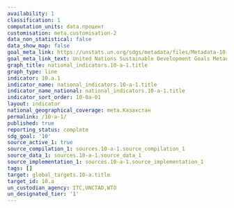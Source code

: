 ```yaml
---
availability: 1
classification: 1
computation_units: data.процент
customisation: meta.customisation-2
data_non_statistical: false
data_show_map: false
goal_meta_link: https://unstats.un.org/sdgs/metadata/files/Metadata-10-0A-01.pdf
goal_meta_link_text: United Nations Sustainable Development Goals Metadata (pdf 564kB)
graph_title: national_indicators.10-a-1.title
graph_type: line
indicator: 10.a.1
indicator_name: national_indicators.10-a-1.title
indicator_name_national: national_indicators.10-a-1.title
indicator_sort_order: 10-0a-01
layout: indicator
national_geographical_coverage: meta.Казахстан
permalink: /10-a-1/
published: true
reporting_status: complete
sdg_goal: '10'
source_active_1: true
source_compilation_1: sources.10-a-1.source_compilation_1
source_data_1: sources.10-a-1.source_data_1
source_implementation_1: sources.10-a-1.source_implementation_1
tags: []
target: global_targets.10-a.title
target_id: 10.a
un_custodian_agency: ITC,UNCTAD,WTO
un_designated_tier: '1'
---
```

